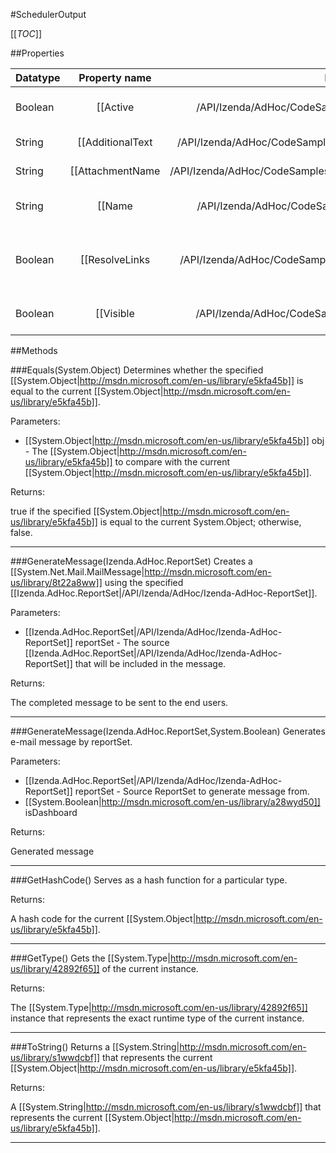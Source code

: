 #SchedulerOutput

[[_TOC_]]

##Properties

|Datatype|Property name|Property description|Default Value|
|:-------|:----------:|:-----------------:|:-----------:|
|Boolean|[[Active|/API/Izenda/AdHoc/CodeSamples/Izenda_AdHoc_SchedulerOutput_Active]]| Gets or sets the value indicating whether this sheduler type should be used in mail sending. |True|
|String|[[AdditionalText|/API/Izenda/AdHoc/CodeSamples/Izenda_AdHoc_SchedulerOutput_AdditionalText]]| Gets or sets additional text in e-mail body for Attachment output type. |Report attached.|
|String|[[AttachmentName|/API/Izenda/AdHoc/CodeSamples/Izenda_AdHoc_SchedulerOutput_AttachmentName]]| Gets or sets name of attachment in e-mail without extension. |report|
|String|[[Name|/API/Izenda/AdHoc/CodeSamples/Izenda_AdHoc_SchedulerOutput_Name]]|Gets or sets the displayed name of the output type on the [[Izenda.Web.UI.AdHocReportDesigner|/API/Izenda/Web/UI/Izenda-Web-UI-AdHocReportDesigner]].|null|
|Boolean|[[ResolveLinks|/API/Izenda/AdHoc/CodeSamples/Izenda_AdHoc_SchedulerOutput_ResolveLinks]]| Gets or sets value indicating if it is necessary to resolve links in message and use MIME or not. <remarks>This setting doesn't make any effect for PDF and CSV formats or for Link output type.</remarks>|False|
|Boolean|[[Visible|/API/Izenda/AdHoc/CodeSamples/Izenda_AdHoc_SchedulerOutput_Visible]]|Determines whether this output type will be displayed on the [[Izenda.Web.UI.ScheduleControl|/API/Izenda/Web/UI/Izenda-Web-UI-ScheduleControl]] of the [[Izenda.Web.UI.AdHocReportDesigner|/API/Izenda/Web/UI/Izenda-Web-UI-AdHocReportDesigner]].|True|


##Methods

###Equals(System.Object)
Determines whether the specified [[System.Object|http://msdn.microsoft.com/en-us/library/e5kfa45b]] is equal to the current [[System.Object|http://msdn.microsoft.com/en-us/library/e5kfa45b]].

Parameters: 

* [[System.Object|http://msdn.microsoft.com/en-us/library/e5kfa45b]] obj  - The [[System.Object|http://msdn.microsoft.com/en-us/library/e5kfa45b]] to compare with the current [[System.Object|http://msdn.microsoft.com/en-us/library/e5kfa45b]].





Returns:

true if the specified [[System.Object|http://msdn.microsoft.com/en-us/library/e5kfa45b]] is equal to the current System.Object; otherwise, false.


---


###GenerateMessage(Izenda.AdHoc.ReportSet)
Creates a [[System.Net.Mail.MailMessage|http://msdn.microsoft.com/en-us/library/8t22a8ww]] using the specified [[Izenda.AdHoc.ReportSet|/API/Izenda/AdHoc/Izenda-AdHoc-ReportSet]].

Parameters: 

* [[Izenda.AdHoc.ReportSet|/API/Izenda/AdHoc/Izenda-AdHoc-ReportSet]] reportSet  - The source [[Izenda.AdHoc.ReportSet|/API/Izenda/AdHoc/Izenda-AdHoc-ReportSet]] that will be included in the message.





Returns:

The completed message to be sent to the end users.


---


###GenerateMessage(Izenda.AdHoc.ReportSet,System.Boolean)
 Generates e-mail message by reportSet. 

Parameters: 

* [[Izenda.AdHoc.ReportSet|/API/Izenda/AdHoc/Izenda-AdHoc-ReportSet]] reportSet  - Source ReportSet to generate message from.
* [[System.Boolean|http://msdn.microsoft.com/en-us/library/a28wyd50]] isDashboard 





Returns:

Generated message


---


###GetHashCode()
 Serves as a hash function for a particular type.  





Returns:

A hash code for the current [[System.Object|http://msdn.microsoft.com/en-us/library/e5kfa45b]].


---


###GetType()
Gets the [[System.Type|http://msdn.microsoft.com/en-us/library/42892f65]] of the current instance.





Returns:

The [[System.Type|http://msdn.microsoft.com/en-us/library/42892f65]] instance that represents the exact runtime type of the current instance.


---


###ToString()
Returns a [[System.String|http://msdn.microsoft.com/en-us/library/s1wwdcbf]] that represents the current [[System.Object|http://msdn.microsoft.com/en-us/library/e5kfa45b]].





Returns:

A [[System.String|http://msdn.microsoft.com/en-us/library/s1wwdcbf]] that represents the current [[System.Object|http://msdn.microsoft.com/en-us/library/e5kfa45b]].


---


